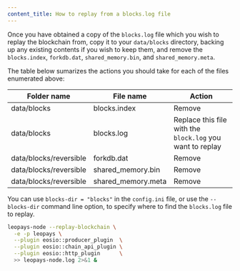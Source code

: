 ```yaml
---
content_title: How to replay from a blocks.log file
---
```


Once you have obtained a copy of the `blocks.log` file which you wish to replay the blockchain from, copy it to your `data/blocks` directory, backing up any existing contents if you wish to keep them, and remove the `blocks.index`, `forkdb.dat`, `shared_memory.bin`, and `shared_memory.meta`.

The table below sumarizes the actions you should take for each of the files enumerated above:

Folder name             | File name          | Action
----------------------- | ------------------ | ------
data/blocks             | blocks.index       | Remove
data/blocks             | blocks.log         | Replace this file with the `block.log` you want to replay
data/blocks/reversible  | forkdb.dat         | Remove
data/blocks/reversible  | shared_memory.bin  | Remove
data/blocks/reversible  | shared_memory.meta | Remove

You can use `blocks-dir = "blocks"` in the `config.ini` file, or use the `--blocks-dir` command line option, to specify where to find the `blocks.log` file to replay.

```sh
leopays-node --replay-blockchain \
  -e -p leopays \
  --plugin eosio::producer_plugin  \
  --plugin eosio::chain_api_plugin \
  --plugin eosio::http_plugin      \
  >> leopays-node.log 2>&1 &
```
